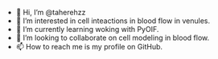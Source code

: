 - 👋 Hi, I’m @taherehzz
- 👀 I’m interested in cell inteactions in blood flow in venules.
- 🌱 I’m currently learning woking with PyOIF.
- 💞️ I’m looking to collaborate on cell modeling in blood flow.
- 📫 How to reach me is my profile on GitHub.

<!---
taherehzz/taherehzz is a ✨ special ✨ repository because its `README.md` (this file) appears on your GitHub profile.
You can click the Preview link to take a look at your changes.
--->
